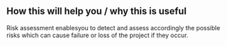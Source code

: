 ## How this will help you / why this is useful
Risk assessment enablesyou to detect and assess accordingly the possible risks which can cause failure or loss of the project if they occur.

